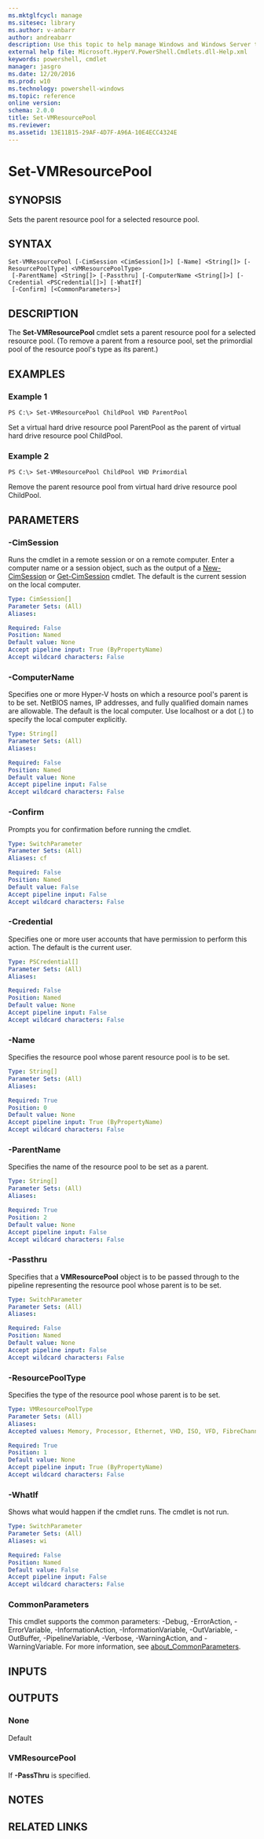 ```yaml
---
ms.mktglfcycl: manage
ms.sitesec: library
ms.author: v-anbarr
author: andreabarr
description: Use this topic to help manage Windows and Windows Server technologies with Windows PowerShell.
external help file: Microsoft.HyperV.PowerShell.Cmdlets.dll-Help.xml
keywords: powershell, cmdlet
manager: jasgro
ms.date: 12/20/2016
ms.prod: w10
ms.technology: powershell-windows
ms.topic: reference
online version: 
schema: 2.0.0
title: Set-VMResourcePool
ms.reviewer:
ms.assetid: 13E11B15-29AF-4D7F-A96A-10E4ECC4324E
---
```


# Set-VMResourcePool

## SYNOPSIS
Sets the parent resource pool for a selected resource pool.

## SYNTAX

```
Set-VMResourcePool [-CimSession <CimSession[]>] [-Name] <String[]> [-ResourcePoolType] <VMResourcePoolType>
 [-ParentName] <String[]> [-Passthru] [-ComputerName <String[]>] [-Credential <PSCredential[]>] [-WhatIf]
 [-Confirm] [<CommonParameters>]
```

## DESCRIPTION
The **Set-VMResourcePool** cmdlet sets a parent resource pool for a selected resource pool.
(To remove a parent from a resource pool, set the primordial pool of the resource pool's type as its parent.)

## EXAMPLES

### Example 1
```
PS C:\> Set-VMResourcePool ChildPool VHD ParentPool
```

Set a virtual hard drive resource pool ParentPool as the parent of virtual hard drive resource pool ChildPool.

### Example 2
```
PS C:\> Set-VMResourcePool ChildPool VHD Primordial
```

Remove the parent resource pool from virtual hard drive resource pool ChildPool.

## PARAMETERS

### -CimSession
Runs the cmdlet in a remote session or on a remote computer.
Enter a computer name or a session object, such as the output of a [New-CimSession](http://go.microsoft.com/fwlink/p/?LinkId=227967) or [Get-CimSession](http://go.microsoft.com/fwlink/p/?LinkId=227966) cmdlet.
The default is the current session on the local computer.

```yaml
Type: CimSession[]
Parameter Sets: (All)
Aliases: 

Required: False
Position: Named
Default value: None
Accept pipeline input: True (ByPropertyName)
Accept wildcard characters: False
```

### -ComputerName
Specifies one or more Hyper-V hosts on which a resource pool's parent is to be set.
NetBIOS names, IP addresses, and fully qualified domain names are allowable.
The default is the local computer.
Use localhost or a dot (.) to specify the local computer explicitly.

```yaml
Type: String[]
Parameter Sets: (All)
Aliases: 

Required: False
Position: Named
Default value: None
Accept pipeline input: False
Accept wildcard characters: False
```

### -Confirm
Prompts you for confirmation before running the cmdlet.

```yaml
Type: SwitchParameter
Parameter Sets: (All)
Aliases: cf

Required: False
Position: Named
Default value: False
Accept pipeline input: False
Accept wildcard characters: False
```

### -Credential
Specifies one or more user accounts that have permission to perform this action.
The default is the current user.

```yaml
Type: PSCredential[]
Parameter Sets: (All)
Aliases: 

Required: False
Position: Named
Default value: None
Accept pipeline input: False
Accept wildcard characters: False
```

### -Name
Specifies the resource pool whose parent resource pool is to be set.

```yaml
Type: String[]
Parameter Sets: (All)
Aliases: 

Required: True
Position: 0
Default value: None
Accept pipeline input: True (ByPropertyName)
Accept wildcard characters: False
```

### -ParentName
Specifies the name of the resource pool to be set as a parent.

```yaml
Type: String[]
Parameter Sets: (All)
Aliases: 

Required: True
Position: 2
Default value: None
Accept pipeline input: False
Accept wildcard characters: False
```

### -Passthru
Specifies that a **VMResourcePool** object is to be passed through to the pipeline representing the resource pool whose parent is to be set.

```yaml
Type: SwitchParameter
Parameter Sets: (All)
Aliases: 

Required: False
Position: Named
Default value: None
Accept pipeline input: False
Accept wildcard characters: False
```

### -ResourcePoolType
Specifies the type of the resource pool whose parent is to be set.

```yaml
Type: VMResourcePoolType
Parameter Sets: (All)
Aliases: 
Accepted values: Memory, Processor, Ethernet, VHD, ISO, VFD, FibreChannelPort, FibreChannelConnection, PciExpress

Required: True
Position: 1
Default value: None
Accept pipeline input: True (ByPropertyName)
Accept wildcard characters: False
```

### -WhatIf
Shows what would happen if the cmdlet runs.
The cmdlet is not run.

```yaml
Type: SwitchParameter
Parameter Sets: (All)
Aliases: wi

Required: False
Position: Named
Default value: False
Accept pipeline input: False
Accept wildcard characters: False
```

### CommonParameters
This cmdlet supports the common parameters: -Debug, -ErrorAction, -ErrorVariable, -InformationAction, -InformationVariable, -OutVariable, -OutBuffer, -PipelineVariable, -Verbose, -WarningAction, and -WarningVariable. For more information, see [about_CommonParameters](http://go.microsoft.com/fwlink/?LinkID=113216).

## INPUTS

## OUTPUTS

### None
Default

### VMResourcePool
If **-PassThru** is specified.

## NOTES

## RELATED LINKS

